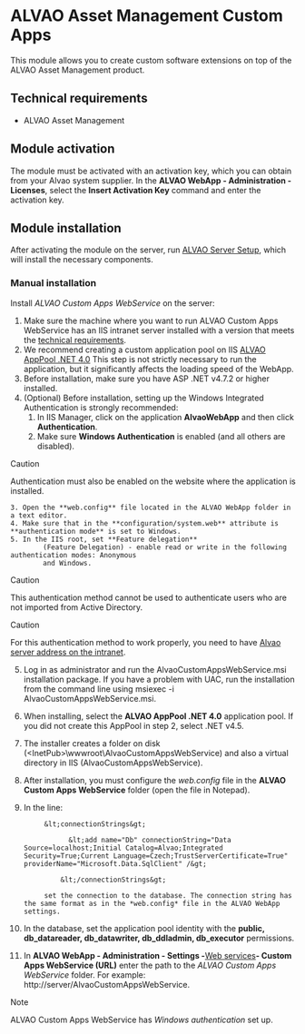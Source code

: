 # ALVAO Asset Management Custom Apps
     
This module allows you to create custom software extensions on top of the ALVAO Asset Management product.
      
## Technical requirements
     
- ALVAO Asset Management

## Module activation
      
The module must be activated with an activation key, which you can obtain from your Alvao system supplier. In the **ALVAO WebApp - Administration - Licenses**, select the **Insert Activation Key** command and enter the activation key.
      
## Module installation
     
After activating the module on the server, run [ALVAO Server Setup](../alvao-asset-management/implementation/installation), which will install the necessary components.
      
### Manual installation
     
Install *ALVAO Custom Apps WebService* on the server:

1. Make sure the machine where you want to run ALVAO Custom Apps WebService has an IIS intranet server installed with a version that meets the [technical requirements](../alvao-asset-management/implementation/requirements).
2. We recommend creating a custom application pool on IIS [ALVAO AppPool .NET 4.0](../alvao-asset-management/implementation/installation/own-iis-apppool) This step is not strictly necessary to run the application, but it significantly affects the loading speed of the WebApp.
3. Before installation, make sure you have ASP .NET v4.7.2 or higher installed.
4. (Optional) Before installation, setting up the Windows Integrated Authentication is strongly recommended:
    1. In IIS Manager, click on the application **AlvaoWebApp** and then click **Authentication**.
    2. Make sure **Windows Authentication** is enabled (and all others are disabled).

> [!CAUTION]
> Authentication must also be enabled on the website where the application is installed.

    3. Open the **web.config** file located in the ALVAO WebApp folder in a text editor.
    4. Make sure that in the **configuration/system.web** attribute is **authentication mode** is set to Windows.
    5. In the IIS root, set **Feature delegation**
            (Feature Delegation) - enable read or write in the following authentication modes: Anonymous
            and Windows.

> [!CAUTION]
> This authentication method cannot be used to authenticate users who are not imported from Active Directory.

> [!CAUTION]
> For this authentication method to work properly, you need to have [Alvao server address on the intranet](../../../alvao-service-desk/implementation/installation/webservice-settings).

    
5. Log in as administrator and run the AlvaoCustomAppsWebService.msi installation package. If you have a problem with UAC, run the installation from the command line using msiexec -i AlvaoCustomAppsWebService.msi.
6. When installing, select the **ALVAO AppPool .NET 4.0** application pool. If you did not create this AppPool in step 2, select .NET v4.5.
7. The installer creates a folder on disk (&lt;InetPub&gt;\wwwroot\AlvaoCustomAppsWebService) and also a virtual directory in IIS (AlvaoCustomAppsWebService).
8. After installation, you must configure the *web.config* file in the **ALVAO Custom Apps WebService** folder (open the file in Notepad).
9. In the line:  

            &lt;connectionStrings&gt;  

                  &lt;add name="Db" connectionString="Data Source=localhost;Initial Catalog=Alvao;Integrated Security=True;Current Language=Czech;TrustServerCertificate=True"  providerName="Microsoft.Data.SqlClient" /&gt;  

                &lt;/connectionStrings&gt;  

            set the connection to the database. The connection string has the same format as in the *web.config* file in the ALVAO WebApp settings.
10. In the database, set the application pool identity with the **public, db\_datareader, db\_datawriter, db\_ddladmin, db\_executor** permissions.
11. In **ALVAO WebApp - Administration - Settings -**[Web services](../list-of-windows/alvao-webapp/administration/settings/web-services)**- Custom Apps WebService (URL)** enter the path to the *ALVAO Custom Apps WebService* folder. For example: http://server/AlvaoCustomAppsWebService.

> [!NOTE]
> ALVAO Custom Apps WebService has *Windows authentication* set up.
